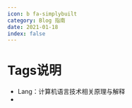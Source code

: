 ```yaml
---
icon: b fa-simplybuilt
category: Blog 指南
date: 2021-01-18
index: false
---
```

# Tags说明
- Lang：计算机语言技术相关原理与解释
- 